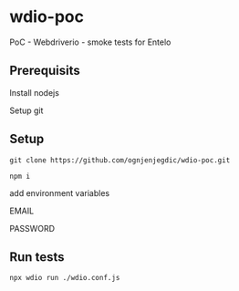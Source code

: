 # wdio-poc
PoC - Webdriverio - smoke tests for Entelo


Prerequisits
-----
Install nodejs

Setup git


Setup
-----
`git clone https://github.com/ognjenjegdic/wdio-poc.git`

`npm i`

add environment variables

EMAIL

PASSWORD


Run tests
-----
`npx wdio run ./wdio.conf.js`


